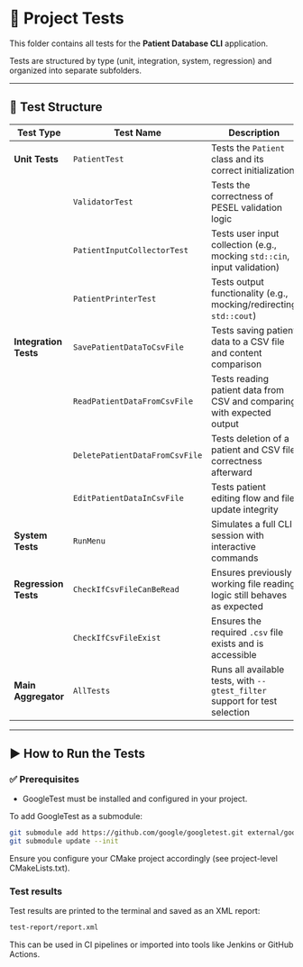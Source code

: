 # 🧪 Project Tests

This folder contains all tests for the **Patient Database CLI** application.

Tests are structured by type (unit, integration, system, regression) and organized into separate subfolders.

---

## 📂 Test Structure

| **Test Type**       | **Test Name**                   | **Description**                                                                 | **State** |
|---------------------|----------------------------------|---------------------------------------------------------------------------------|----------------------------------|
| **Unit Tests**       | `PatientTest`                   | Tests the `Patient` class and its correct initialization                        |Finished|
|                     | `ValidatorTest`                 | Tests the correctness of PESEL validation logic                                |Finished|
|                     | `PatientInputCollectorTest`     | Tests user input collection (e.g., mocking `std::cin`, input validation)       |Finished|
|                     | `PatientPrinterTest`            | Tests output functionality (e.g., mocking/redirecting `std::cout`)             |In progress|
| **Integration Tests**| `SavePatientDataToCsvFile`      | Tests saving patient data to a CSV file and content comparison                 |In progress|
|                     | `ReadPatientDataFromCsvFile`    | Tests reading patient data from CSV and comparing with expected output         |In progress|
|                     | `DeletePatientDataFromCsvFile`  | Tests deletion of a patient and CSV file correctness afterward                 |In progress|
|                     | `EditPatientDataInCsvFile`      | Tests patient editing flow and file update integrity                           |In progress|
| **System Tests**     | `RunMenu`                       | Simulates a full CLI session with interactive commands                         |Not started|
| **Regression Tests** | `CheckIfCsvFileCanBeRead`       | Ensures previously working file reading logic still behaves as expected        |Not started|
|                     | `CheckIfCsvFileExist`           | Ensures the required `.csv` file exists and is accessible                          |Not started|
| **Main Aggregator**  | `AllTests`                     | Runs all available tests, with `--gtest_filter` support for test selection      |Finishe

---

## ▶️ How to Run the Tests

### ✅ Prerequisites

- GoogleTest must be installed and configured in your project.

To add GoogleTest as a submodule:

```bash
git submodule add https://github.com/google/googletest.git external/googletest
git submodule update --init
```

Ensure you configure your CMake project accordingly (see project-level CMakeLists.txt).

### Test results
Test results are printed to the terminal and saved as an XML report:
```bash
test-report/report.xml
```

This can be used in CI pipelines or imported into tools like Jenkins or GitHub Actions.

